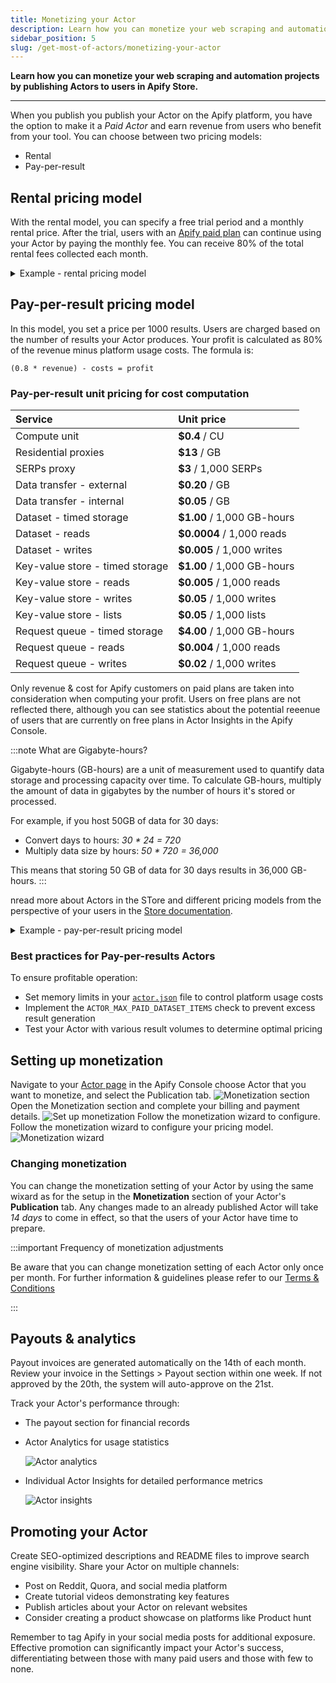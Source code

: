 ```yaml
---
title: Monetizing your Actor
description: Learn how you can monetize your web scraping and automation projects by publishing Actors to users in Apify Store.
sidebar_position: 5
slug: /get-most-of-actors/monetizing-your-actor
---
```


**Learn how you can monetize your web scraping and automation projects by publishing Actors to users in Apify Store.**

---

When you publish you publish your Actor on the Apify platform, you have the option to make it a _Paid Actor_ and earn revenue from users who benefit from your tool. You can choose between two pricing models:

- Rental
- Pay-per-result

## Rental pricing model

With the rental model, you can specify a free trial period and a monthly rental price. After the trial, users with an [Apify paid plan](https://apify.com/pricing) can continue using your Actor by paying the monthly fee. You can receive 80% of the total rental fees collected each month.

<details>
    <summary>Example - rental pricing model</summary>

You make your Actor rental with 7 days free trial and then $30/month. During the first calendar month, three users start to use your Actor:

1. First user, on Apify paid plan, starts the free trial on 15th
2. Second user, on Apify paid plan, starts the free trial on 25th
3. Third user, on Apify free plan, start the free trial on 20th

The first user pays their first rent 7 days after the free trial, i.e., on 22nd. The second user only starts paying the rent next month. The third user is on Apify free plan, so after the free trial ends on 27th, they are not charged and cannot use the Actor further until they get a paid plan. Your profit is computed only from the first user. They were charged $30, so 80% of this goes to you, i.e., `0.8 * 30 = $24`.
</details>

## Pay-per-result pricing model

In this model, you set a price per 1000 results. Users are charged based on the number of results your Actor produces. Your profit is calculated as 80% of the revenue minus platform usage costs. The formula is:

`(0.8 * revenue) - costs = profit`

### Pay-per-result unit pricing for cost computation

| Service                         | Unit price                 |
|:--------------------------------|:---------------------------|
| Compute unit                    | **$0.4** / CU              |
| Residential proxies             | **$13** / GB               |
| SERPs proxy                     | **$3** / 1,000 SERPs       |
| Data transfer - external        | **$0.20** / GB             |
| Data transfer - internal        | **$0.05** / GB             |
| Dataset - timed storage         | **$1.00** / 1,000 GB-hours |
| Dataset - reads                 | **$0.0004** / 1,000 reads  |
| Dataset - writes                | **$0.005** / 1,000 writes  |
| Key-value store - timed storage | **$1.00** / 1,000 GB-hours |
| Key-value store - reads         | **$0.005** / 1,000 reads   |
| Key-value store - writes        | **$0.05** / 1,000 writes   |
| Key-value store - lists         | **$0.05** / 1,000 lists    |
| Request queue - timed storage   | **$4.00** / 1,000 GB-hours |
| Request queue - reads           | **$0.004** / 1,000 reads   |
| Request queue - writes          | **$0.02** / 1,000 writes   |


Only revenue & cost for Apify customers on paid plans are taken into consideration when computing your profit. Users on free plans are not reflected there, although you can see statistics about the potential reeenue of users that are currently on free plans in Actor Insights in the Apify Console.

:::note What are Gigabyte-hours?

Gigabyte-hours (GB-hours) are a unit of measurement used to quantify data storage and processing capacity over time. To calculate GB-hours, multiply the amount of data in gigabytes by the number of hours it's stored or processed.

For example, if you host 50GB of data for 30 days:

- Convert days to hours: _30 * 24 = 720_
- Multiply data size by hours: _50 * 720 = 36,000_

This means that storing 50 GB of data for 30 days results in 36,000 GB-hours.
:::

nread more about Actors in the STore and different pricing models from the perspective of your users in the [Store documentation](https://docs.apify.com/platform/actors/running/actors-in-store).

<details>
<summary>Example - pay-per-result pricing model</summary>

You make your Actor pay-per-result and set price to be $1/1,000 results. During the first month, two users on Apify paid plans use your Actor to get 50,000 and 20,000 results, costing them $50 and $20 respectively. Let's say the underlying platform usage for the first user is $5 and for the second $2. Third user, this time on Apify free plan, uses the Actor to get 5,000 results, with underlying platform usage $0.5.

Your profit is computed only from the first two users, since they are on Apify paid plans. The revenue for the first user is $50 and for the second $20, i.e., total revenue is $70. The total underlying cost is $5 + $2 = $7. Since your profit is 80% of the revenue minus the cost, it would be `0.8 * 70 - 7 = $49`.
</details>

### Best practices for Pay-per-results Actors

To ensure profitable operation:

- Set memory limits in your [`actor.json`](https://docs.apify.com/platform/actors/development/actor-definition/actor-json) file to control platform usage costs
- Implement the `ACTOR_MAX_PAID_DATASET_ITEMS` check to prevent excess result generation
- Test your Actor with various result volumes to determine optimal pricing

## Setting up monetization

Navigate to your [Actor page](https://console.apify.com/actors?tab=my) in the Apify Console choose Actor that you want to monetize, and select the Publication tab.
![Monetization section](./images/monetization-section.png)
Open the Monetization section and complete your billing and payment details.
![Set up monetization](./images/monetize_actor_set_up_monetization.png)
Follow the monetization wizard to configure. Follow the monetization wizard to configure your pricing model.
![Monetization wizard](./images/monetization_wizard.png)

### Changing monetization

You can change the monetization setting of your Actor by using the same wixard as for the setup in the **Monetization** section of your Actor's **Publication** tab. Any changes made to an already published Actor will take _14 days_ to come in effect, so that the users of your Actor have time to prepare.

:::important Frequency of monetization adjustments

Be aware that you can change monetization setting of each Actor only once per month. For further information & guidelines please refer to our [Terms & Conditions](https://apify.com/store-terms-and-conditions)

:::

## Payouts & analytics

Payout invoices are generated automatically on the 14th of each month. Review your invoice in the Settings > Payout section within one week. If not approved by the 20th, the system will auto-approve on the 21st.

Track your Actor's performance through:

- The payout section for financial records
- Actor Analytics for usage statistics

    ![Actor analytics](./images/actor_analytics.png)

- Individual Actor Insights for detailed performance metrics

    ![Actor insights](./images/actor-insights.png)

## Promoting your Actor

Create SEO-optimized descriptions and README files to improve search engine visibility. Share your Actor on multiple channels:

- Post on Reddit, Quora, and social media platform
- Create tutorial videos demonstrating key features
- Publish articles about your Actor on relevant websites
- Consider creating a product showcase on platforms like Product hunt

Remember to tag Apify in your social media posts for additional exposure. Effective promotion can significantly impact your Actor's success, differentiating between those with many paid users and those with few to none.
